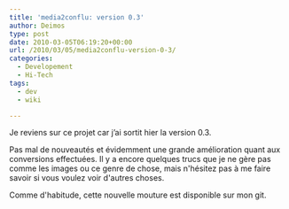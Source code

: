 ```yaml
---
title: 'media2conflu: version 0.3'
author: Deimos
type: post
date: 2010-03-05T06:19:20+00:00
url: /2010/03/05/media2conflu-version-0-3/
categories:
  - Developement
  - Hi-Tech
tags:
  - dev
  - wiki

---
```


Je reviens sur ce projet car j’ai sortit hier la version 0.3.

Pas mal de nouveautés et évidemment une grande amélioration quant aux conversions effectuées. Il y a encore quelques trucs que je ne gère pas comme les images ou ce genre de chose, mais n'hésitez pas à me faire savoir si vous voulez voir d'autres choses.

Comme d'habitude, cette nouvelle mouture est disponible sur mon git.
